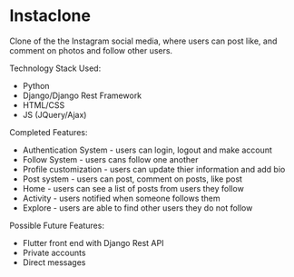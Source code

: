 # Instaclone
Clone of the the Instagram social media, where users can post like, and comment on photos and follow other users. 

Technology Stack Used: 
- Python
- Django/Django Rest Framework 
- HTML/CSS
- JS (JQuery/Ajax)

Completed Features:
- Authentication System - users can login, logout and make account
- Follow System - users cans follow one another
- Profile customization - users can update thier information and add bio
- Post system - users can post, comment on posts, like post
- Home - users can see a list of posts from users they follow
- Activity - users notified when someone follows them
- Explore - users are able to find other users they do not follow 

Possible Future Features:
- Flutter front end with Django Rest API
- Private accounts 
- Direct messages
